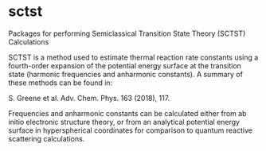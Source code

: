 # sctst
Packages for performing Semiclassical Transition State Theory (SCTST) Calculations

SCTST is a method used to estimate thermal reaction rate constants using a fourth-order expansion of the potential energy surface at the transition state (harmonic frequencies and anharmonic constants). A summary of these methods can be found in:

S. Greene et al. Adv. Chem. Phys. 163 (2018), 117.

Frequencies and anharmonic constants can be calculated either from ab initio electronic structure theory, or from an analytical potential energy surface in hyperspherical coordinates for comparison to quantum reactive scattering calculations.

